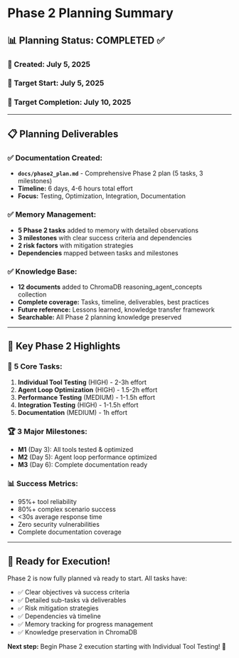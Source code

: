 # Phase 2 Planning Summary

## 📊 Planning Status: COMPLETED ✅

### 📅 Created: July 5, 2025
### 🎯 Target Start: July 5, 2025  
### 🏁 Target Completion: July 10, 2025

---

## 📋 Planning Deliverables

### ✅ Documentation Created:
- **`docs/phase2_plan.md`** - Comprehensive Phase 2 plan (5 tasks, 3 milestones)
- **Timeline:** 6 days, 4-6 hours total effort
- **Focus:** Testing, Optimization, Integration, Documentation

### ✅ Memory Management:
- **5 Phase 2 tasks** added to memory with detailed observations
- **3 milestones** with clear success criteria and dependencies  
- **2 risk factors** with mitigation strategies
- **Dependencies** mapped between tasks and milestones

### ✅ Knowledge Base:
- **12 documents** added to ChromaDB reasoning_agent_concepts collection
- **Complete coverage:** Tasks, timeline, deliverables, best practices
- **Future reference:** Lessons learned, knowledge transfer framework
- **Searchable:** All Phase 2 planning knowledge preserved

---

## 🎯 Key Phase 2 Highlights

### 🔧 **5 Core Tasks:**
1. **Individual Tool Testing** (HIGH) - 2-3h effort
2. **Agent Loop Optimization** (HIGH) - 1.5-2h effort  
3. **Performance Testing** (MEDIUM) - 1-1.5h effort
4. **Integration Testing** (HIGH) - 1-1.5h effort
5. **Documentation** (MEDIUM) - 1h effort

### 🏆 **3 Major Milestones:**
- **M1** (Day 3): All tools tested & optimized
- **M2** (Day 5): Agent loop performance optimized  
- **M3** (Day 6): Complete documentation ready

### 📊 **Success Metrics:**
- 95%+ tool reliability
- 80%+ complex scenario success
- <30s average response time
- Zero security vulnerabilities
- Complete documentation coverage

---

## 🚀 Ready for Execution!

Phase 2 is now fully planned và ready to start. All tasks have:
- ✅ Clear objectives và success criteria
- ✅ Detailed sub-tasks và deliverables  
- ✅ Risk mitigation strategies
- ✅ Dependencies và timeline
- ✅ Memory tracking for progress management
- ✅ Knowledge preservation in ChromaDB

**Next step:** Begin Phase 2 execution starting with Individual Tool Testing! 🎯
